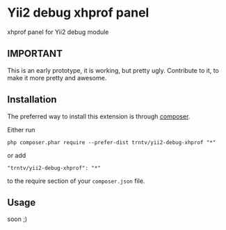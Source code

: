 Yii2 debug xhprof panel
=======================
xhprof panel for Yii2 debug module

IMPORTANT
---------
This is an early prototype, it is working, but pretty ugly. Contribute to it, to make it more pretty and awesome.

Installation
------------

The preferred way to install this extension is through [composer](http://getcomposer.org/download/).

Either run

```
php composer.phar require --prefer-dist trntv/yii2-debug-xhprof "*"
```

or add

```
"trntv/yii2-debug-xhprof": "*"
```

to the require section of your `composer.json` file.

Usage
-----
soon ;)